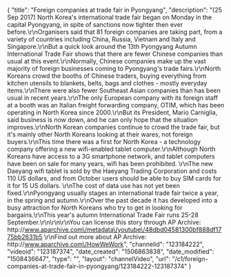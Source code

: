 {
    "title": "Foreign companies at trade fair in Pyongyang",
    "description": "(25 Sep 2017) North Korea's international trade fair began on Monday in the capital Pyongyang, in spite of sanctions now tighter then ever before.\r\nOrganisers said that 81 foreign companies are taking part, from a variety of countries including China, Russia, Vietnam and Italy and Singapore.\r\nBut a quick look around the 13th Pyongyang Autumn International Trade Fair shows that there are fewer Chinese companies than usual at this event.\r\nNormally, Chinese companies make up the vast majority of foreign businesses coming to Pyongyang's trade fairs.\r\nNorth Koreans crowd the booths of Chinese traders, buying everything from kitchen utensils to blankets, belts, bags and clothes - mostly everyday items.\r\nThere were also fewer Southeast Asian companies than has been usual in recent years.\r\nThe only European company with its foreign staff at a booth was an Italian freight forwarding company, OTIM, which has been operating in North Korea since 2000.\r\nBut its President, Mario Carniglia, said business is now down, and he can only hope that the situation improves.\r\nNorth Korean companies continue to crowd the trade fair, but it's mainly other North Koreans looking at their wares, not foreign buyers.\r\nThis time there was a first for North Korea - a technology company offering a new wifi-enabled tablet computer.\r\nAlthough North Koreans have access to a 3G smartphone network, and tablet computers have been on sale for many years, wifi has been prohibited. \r\nThe new Daeyang wifi tablet is sold by the Haeyang Trading Corporation and costs 110 US dollars, and from October users should be able to buy SIM cards for it for 15 US dollars. \r\nThe cost of data use has not yet been fixed.\r\nPyongyang usually stages an international trade fair twice a year, in the spring and autumn.\r\nOver the past decade it has developed into a busy attraction for North Koreans who try to get in looking for bargains.\r\nThis year's autumn International Trade Fair runs 25-28 September.\r\n\r\n\r\nYou can license this story through AP Archive: http:\/\/www.aparchive.com\/metadata\/youtube\/48dbd04581300bf888df1775bb2631b5 \r\nFind out more about AP Archive: http:\/\/www.aparchive.com\/HowWeWork",
    "channelid": "123184222",
    "videoid": "123187374",
    "date_created": "1506863838",
    "date_modified": "1508436647",
    "type": "",
    "layout": "channelVideo",
    "url": "\/c1\/foreign-companies-at-trade-fair-in-pyongyang\/123184222-123187374"
}